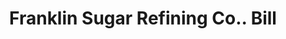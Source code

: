 ---
doi: 10.7916/D86M4JZS
date_other: '1886'
date_other_textual: '1886'
form: printed ephemera
genre:
- Invoices
name:
- Franklin Sugar Refining Co.
object_in_context_url: https://biggert.cul.columbia.edu/items/view/ave_biggert_01402
subject_hierarchical_geographic:
- Philadelphia, Pennsylvania, United States
subject_name:
- Franklin Sugar Refining Co.
title: Franklin Sugar Refining Co.. Bill
sort_title: Franklin Sugar Refining Co.. Bill
call_number: ave_biggert_01402
coordinates:
- 40.00944444444445,-75.13333333333334
pid: ave_biggert_01402
identifiers: ave_biggert_01402
thumbnail: https://derivativo-3.library.columbia.edu/iiif/2/ldpd:344550/full/!256,256/0/native.jpg
permalink: /biggert/ave_biggert_01402/
layout: iiif-image-page
---